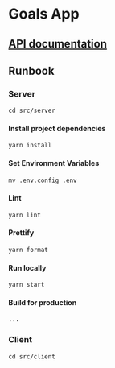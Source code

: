 # Goals App

## [API documentation](https://documenter.getpostman.com/view/9993282/2s7YYvZMc3)

## Runbook

### Server
```
cd src/server
```

#### Install project dependencies
```
yarn install
```

#### Set Environment Variables
```
mv .env.config .env
```

#### Lint
```
yarn lint
```

#### Prettify
```
yarn format
```

#### Run locally
```
yarn start
```

#### Build for production
```
...
```

### Client
```
cd src/client
```

